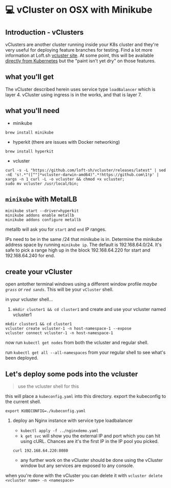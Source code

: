 # :computer: vCluster on OSX with Minikube

## Introduction - vClusters

vClusters are another cluster running inside your K8s cluster and they're very useful for deploying feature branches for testing. Find a lot more information at Loft.sh [vcluster site](https://www.vcluster.com/). At some point, this will be available [directly from Kubernetes](https://github.com/kubernetes-sigs/multi-tenancy/tree/master/incubator/virtualcluster) but the "paint isn't yet dry" on those features.

## what you'll get

The vCluster described herein uses service type `loadBalancer` which is layer 4. vCluster using ingress is in the works, and that is layer 7.

## what you'll need

- minikube

```console
brew install minikube
```

- hyperkit (there are issues with Docker networking)

```console
brew install hyperkit
```

- vcluster

```console
curl -s -L "https://github.com/loft-sh/vcluster/releases/latest" | sed -nE 's!.*"([^"]*vcluster-darwin-amd64)".*!https://github.com\1!p' | xargs -n 1 curl -L -o vcluster && chmod +x vcluster;
sudo mv vcluster /usr/local/bin;
```

## `minikube` with MetalLB

```console
minikube start --driver=hyperkit
minikube addons enable metallb
minikube addons configure metallb
```

metallb will ask you for `start` and `end` IP ranges.

IPs need to be in the same /24 that minikube is in. Determine the minikube address space by running `minikube ip`. The default is 192.168.64.0/24. It's safe to pick a range high up in the block 192.168.64.220 for start and 192.168.64.240 for end.

## create your vCluster

open antother terminal windows using a different window profile _maybe `grass` or `red sands`_. This will be your `vCluster` shell.

in your vcluster shell...

1. `mkdir cluster1 && cd cluster1` and create and use your vcluster named vcluster1

```console
mkdir cluster1 && cd cluster1
vcluster create vcluster-1 -n host-namespace-1 --expose
vcluster connect vcluster-1 -n host-namespace-1
```

now run `kubectl get nodes` from both the vcluster and regular shell.

run `kubectl get all --all-namespaces` from your regular shell to see what's been deployed.

## Let's deploy some pods into the vcluster

> use the vcluster shell for this

this will place a `kubeconfig.yaml` into this directory. export the kubeconfig to the current shell.

```console
export KUBECONFIG=./kubeconfig.yaml
```

1. deploy an Nginx instance with service type loadbalancer
    - `kubectl apply -f ../nginxdemo.yaml`
    - `k get svc` will show you the external IP and port which you can hit using cURL. Chances are it's the first IP in the IP pool you picked.

    ```console
    curl 192.168.64.220:8080
    ```

    - any further work on the vCluster should be done using the vCluster window but any services are exposed to any console.

when you're done with the vCluster you can delete it with `vcluster delete <vcluster name> -n <namespace>`
